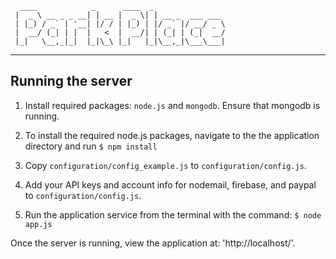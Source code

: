 ```
  ____            _      ____  _                
 |  _ \ __ _ _ __| | __ |  _ \| | __ _  ___ ___ 
 | |_) / _` | '__| |/ / | |_) | |/ _` |/ __/ _ \
 |  __/ (_| | |  |   <  |  __/| | (_| | (_|  __/
 |_|   \__,_|_|  |_|\_\ |_|   |_|\__,_|\___\___|
```                                                
----------------------------------------------------------------- 

## Running the server

1) Install required packages: `node.js` and `mongodb`. Ensure that mongodb is running.

2) To install the required node.js packages, navigate to the the application directory and run `$ npm install`

3) Copy `configuration/config_example.js` to `configuration/config.js`. 

4) Add your API keys and account info for nodemail, firebase, and paypal to `configuration/config.js`.

4) Run the application service from the terminal with the command:  `$ node app.js`

Once the server is running, view the application at: 'http://localhost/'. 

